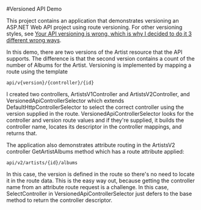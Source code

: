 ﻿#Versioned API Demo

This project contains an application that demonstrates versioning an ASP.NET Web API project
using route versioning. For other versioning styles, see [Your API versioning is wrong, 
which is why I decided to do it 3 different wrong ways](http://www.troyhunt.com/2014/02/your-api-versioning-is-wrong-which-is.html).

In this demo, there are two versions of the Artist resource that the API supports. The difference is that the second version contains
a count of the number of Albums for the Artist. Versioning is implemented by mapping a route using the template

    api/v{version}/{controller}/{id}

I created two controllers, ArtistsV1Controller and ArtistsV2Controller, and VersionedApiControllerSelector which extends 
DefaultHttpControllerSelector to select the correct controller using the version supplied in the route. VersionedApiControllerSelector 
looks for the controller and version route values and if they're supplied, it builds the controller name, locates its descriptor in
the controller mappings, and returns that.

The application also demonstrates attribute routing in the ArtistsV2 controller GetArtistAlbums method which has a route attribute applied:
    
    api/v2/artists/{id}/albums

In this case, the version is defined in the route so there's no need to locate it in the route data. This is the easy way out, because 
getting the controller name from an attribute route request is a challenge. In this case, SelectController in VersionedApiControllerSelector
just defers to the base method to return the controller descriptor.